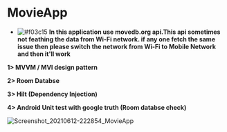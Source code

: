 # MovieApp

- ![#f03c15](https://via.placeholder.com/15/f03c15/000000?text=+)   **In this application use movedb.org api.This api sometimes not feathing the data from Wi-Fi network. if any one fetch the same issue then please switch the network from Wi-Fi to Mobile Network and then it'll work**


**1> MVVM / MVI design pattern**

**2> Room Databse**

**3> Hilt (Dependency Injection)**

**4> Android Unit test with google truth (Room databse check)**


![Screenshot_20210612-222854_MovieApp](https://user-images.githubusercontent.com/8407230/121783595-271edb80-cbcd-11eb-94fd-338a211124b3.jpg)



